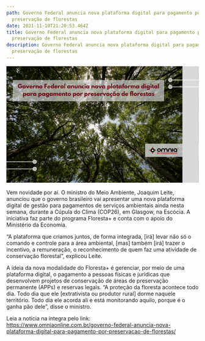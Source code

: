 ```yaml
---
path: Governo Federal anuncia nova plataforma digital para pagamento por
  preservação de florestas
date: 2021-11-10T21:20:53.464Z
title: Governo Federal anuncia nova plataforma digital para pagamento por
  preservação de florestas
description: Governo Federal anuncia nova plataforma digital para pagamento por
  preservação de florestas
---
```

<!--StartFragment-->

![](../assets/site-3-2.png)

Vem novidade por aí. O ministro do Meio Ambiente, Joaquim Leite, anunciou que o governo brasileiro vai apresentar uma nova plataforma digital de gestão para pagamentos de serviços ambientais ainda nesta semana, durante a Cúpula do Clima (COP26), em Glasgow, na Escócia. A iniciativa faz parte do programa Floresta+ e conta com o apoio do Ministério da Economia.

“A plataforma que criamos juntos, de forma integrada, \[irá] levar não só o comando e controle para a área ambiental, \[mas] também \[irá] trazer o incentivo, a remuneração, o reconhecimento de quem faz uma atividade de conservação florestal”, explicou Leite.

A ideia da nova modalidade do Floresta+ é gerenciar, por meio de uma plataforma digital, o pagamento a pessoas físicas e jurídicas que desenvolvem projetos de conservação de áreas de preservação permanente (APPs) e reservas legais. “A proteção da floresta acontece todo dia. Todo dia que ele \[extrativista ou produtor rural] dorme naquele território. Todo dia ele acorda ali e está monitorando aquilo, porque é o ganha pão dele”, disse o ministro.

Leia a notícia na íntegra pelo link: https://www.omniaonline.com.br/governo-federal-anuncia-nova-plataforma-digital-para-pagamento-por-preservacao-de-florestas/

<!--EndFragment-->
